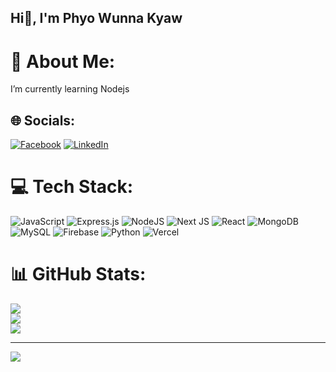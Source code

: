 ## Hi👋, I'm Phyo Wunna Kyaw

# 💫 About Me:
 I’m currently learning Nodejs


## 🌐 Socials:
[![Facebook](https://img.shields.io/badge/Facebook-%231877F2.svg?logo=Facebook&logoColor=white)](https://facebook.com/PhyoWunnaKyaw) [![LinkedIn](https://img.shields.io/badge/LinkedIn-%230077B5.svg?logo=linkedin&logoColor=white)](https://linkedin.com/in/PhyoWunnaKyaw) 

# 💻 Tech Stack:
![JavaScript](https://img.shields.io/badge/javascript-%23323330.svg?style=plastic&logo=javascript&logoColor=%23F7DF1E) ![Express.js](https://img.shields.io/badge/express.js-%23404d59.svg?style=plastic&logo=express&logoColor=%2361DAFB) ![NodeJS](https://img.shields.io/badge/node.js-6DA55F?style=plastic&logo=node.js&logoColor=white) ![Next JS](https://img.shields.io/badge/Next-black?style=plastic&logo=next.js&logoColor=white) ![React](https://img.shields.io/badge/react-%2320232a.svg?style=plastic&logo=react&logoColor=%2361DAFB) ![MongoDB](https://img.shields.io/badge/MongoDB-%234ea94b.svg?style=plastic&logo=mongodb&logoColor=white) ![MySQL](https://img.shields.io/badge/mysql-4479A1.svg?style=plastic&logo=mysql&logoColor=white) ![Firebase](https://img.shields.io/badge/firebase-a08021?style=plastic&logo=firebase&logoColor=ffcd34) ![Python](https://img.shields.io/badge/python-3670A0?style=plastic&logo=python&logoColor=ffdd54) ![Vercel](https://img.shields.io/badge/vercel-%23000000.svg?style=plastic&logo=vercel&logoColor=white)
# 📊 GitHub Stats:
![](https://github-readme-stats.vercel.app/api?username=PhyoWunnaKyaw&theme=default&hide_border=true&include_all_commits=false&count_private=false)<br/>
![](https://github-readme-streak-stats.herokuapp.com/?user=PhyoWunnaKyaw&theme=default&hide_border=true)<br/>
![](https://github-readme-stats.vercel.app/api/top-langs/?username=PhyoWunnaKyaw&theme=default&hide_border=true&include_all_commits=false&count_private=false&layout=compact)

---
[![](https://visitcount.itsvg.in/api?id=PhyoWunnaKyaw&icon=9&color=0)](https://visitcount.itsvg.in)

<!-- Proudly created with GPRM ( https://gprm.itsvg.in ) -->
